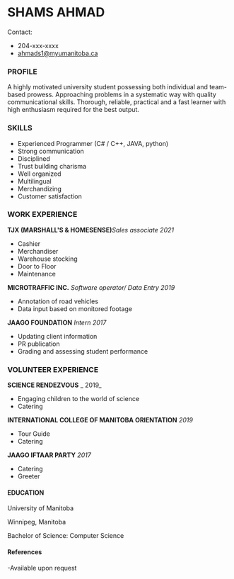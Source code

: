 # SHAMS AHMAD

Contact:

- 204-xxx-xxxx
- ahmads1@myumanitoba.ca

### PROFILE

A highly motivated university student possessing both individual and team-based prowess. Approaching problems in a systematic way with quality communicational skills. Thorough, reliable, practical and a fast learner with high enthusiasm required for the best output.

### SKILLS

- Experienced Programmer (C# / C++, JAVA, python)
- Strong communication
- Disciplined
- Trust building charisma
- Well organized
- Multilingual
- Merchandizing
- Customer satisfaction

### WORK EXPERIENCE

**TJX (MARSHALL'S & HOMESENSE)**_Sales associate  2021_

- Cashier
- Merchandiser
- Warehouse stocking
- Door to Floor
- Maintenance

**MICROTRAFFIC INC.** _Software operator/ Data Entry  2019_

- Annotation of road vehicles
- Data input based on monitored footage

**JAAGO FOUNDATION** _Intern  2017_

- Updating client information
- PR publication
- Grading and assessing student performance

### VOLUNTEER EXPERIENCE

**SCIENCE RENDEZVOUS** _ 2019_

- Engaging children to the world of science
- Catering

**INTERNATIONAL COLLEGE OF MANITOBA ORIENTATION** _2019_

- Tour Guide
- Catering

**JAAGO IFTAAR PARTY** _2017_

- Catering
- Greeter

#### EDUCATION

University of Manitoba

Winnipeg, Manitoba

Bachelor of Science: Computer Science

#### References

-Available upon request
